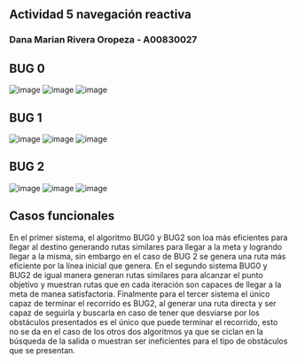 ## Actividad 5 navegación reactiva
### Dana Marian Rivera Oropeza - A00830027

## BUG 0
![image](https://github.com/DanaRiva/Actividad-5-navegacion-reactiva/assets/100874942/d0d742bd-aa3a-49df-bbd8-68acc0cdb019)
![image](https://github.com/DanaRiva/Actividad-5-navegacion-reactiva/assets/100874942/793b61ff-25ad-4bc7-9034-a61007904bd0)
![image](https://github.com/DanaRiva/Actividad-5-navegacion-reactiva/assets/100874942/b2a36411-9cdf-40c4-8d9d-2166bee06178)

## BUG 1
![image](https://github.com/DanaRiva/Actividad-5-navegacion-reactiva/assets/100874942/09a447db-4954-40b5-a97f-b3c7ff5797a6)
![image](https://github.com/DanaRiva/Actividad-5-navegacion-reactiva/assets/100874942/f9b8a5ed-0294-4fbf-9eed-65eade5c5010)
![image](https://github.com/DanaRiva/Actividad-5-navegacion-reactiva/assets/100874942/054b7c85-51f2-4445-b9b7-503e0bcf4a7e)

## BUG 2
![image](https://github.com/DanaRiva/Actividad-5-navegacion-reactiva/assets/100874942/ae8b278e-7c1e-4d6a-9f1c-a65195909796)
![image](https://github.com/DanaRiva/Actividad-5-navegacion-reactiva/assets/100874942/495cc45d-7a0a-4a80-8b8f-f20b0a3679e6)
![image](https://github.com/DanaRiva/Actividad-5-navegacion-reactiva/assets/100874942/8c9bbcab-db79-46a8-8dce-1d9c44de3ffb)

## Casos funcionales
En el primer sistema, el algoritmo BUG0 y BUG2 son loa más eficientes para llegar al destino generando rutas 
similares para llegar a la meta y logrando llegar a la misma, sin embargo en el caso de BUG 2 se genera una ruta
más eficiente por la línea inicial que genera.
En el segundo sistema BUG0 y BUG2 de igual manera generan rutas similares para alcanzar el punto objetivo y muestran rutas que en cada iteración son capaces de llegar a la meta de manea satisfactoria.
Finalmente para el tercer sistema el único capaz de terminar el recorrido es BUG2, al generar una ruta directa y ser capaz de seguirla y buscarla en caso de tener que desviarse por los obstáculos presentados es el único que puede terminar el recorrido, esto no se da en el caso de los otros dos algoritmos ya que se ciclan en la búsqueda de la salida o muestran ser ineficientes para el tipo de obstáculos que se presentan.
